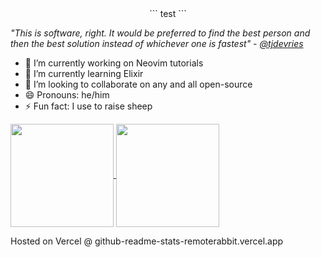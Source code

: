 <div align="center">
    ```
    test
    ```
</div>

_"This is software, right. It would be preferred to find the best person and then the best solution instead of whichever one is fastest" - [@tjdevries](https://github.com/tjdevries)_

- 🔭 I’m currently working on Neovim tutorials
- 🌱 I’m currently learning Elixir
- 👯 I’m looking to collaborate on any and all open-source
- 😄 Pronouns: he/him
- ⚡ Fun fact: I use to raise sheep

<a href="https://github.com/anuraghazra/github-readme-stats">
  <img height=165 align="center" src="https://github-readme-stats-remoterabbit.vercel.app/api?username=remoterabbit&show_icons=true&theme=transparent" />
</a>
<a href="https://github.com/anuraghazra/convoychat">
  <img height=165 align="center" src="https://github-readme-stats-remoterabbit.vercel.app/api/wakatime?username=remoterabbit&layout=compact&langs_count=8&card_width=200" />
</a>

Hosted on Vercel @ github-readme-stats-remoterabbit.vercel.app
